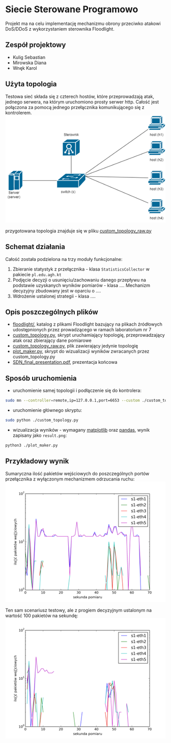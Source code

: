 
# Siecie Sterowane Programowo

Projekt ma na celu implementację mechanizmu obrony przeciwko atakowi DoS/DDoS z wykorzystaniem sterownika Floodlight.

## Zespół projektowy
* Kulig Sebastian
* Mirowska Diana
* Wnęk Karol


## Użyta topologia
Testowa sieć składa się z czterech hostów, które przeprowadzają atak, jednego serwera, na którym uruchomiono prosty serwer http. Całość jest połączona za pomocą jednego przełącznika komunikującego się z kontrolerem.
![topologia](./images/topo.png)

przygotowana topologia  znajduje się w pliku [custom_topology_raw.py](https://github.com/SebastianKulig/SDN/blob/main/custom_topology_raw.py)

## Schemat działania

Całość została podzielona na trzy moduły funkcjonalne:
1. Zbieranie statystyk z przełącznika - klasa `StatisticsCollector` w pakiecie `pl.edu.agh.kt`
2. Podjęcie decyzji o usunięciu/zachowaniu danego przepływu na podstawie uzyskanych wyników pomiarów - klasa .... Mechanizm decyzyjny zbudowany jest w oparciu o ....
3. Wdrożenie ustalonej strategii - klasa .... 

## Opis poszczególnych plików
* [floodlight/](https://github.com/SebastianKulig/SDN/tree/main/floodlight), katalog z plikami Floodlight bazujący na plikach źródłowych udostępnionych przez prowadzącego w ramach laboratorium nr 7
* [custom_topology.py](https://github.com/SebastianKulig/SDN/blob/main/custom_topology.py), skrypt uruchamiający topologię, przeprowadzający atak oraz zbierający dane pomiarowe
* [custom_topology_raw.py](https://github.com/SebastianKulig/SDN/blob/main/custom_topology_raw.py), plik zawierający jedynie topologię
* [plot_maker.py](https://github.com/SebastianKulig/SDN/blob/main/plot_maker.py), skrypt do wizualizacji wyników zwracanych przez custom_topology.py
* [SDN_final_presentation.pdf](https://github.com/SebastianKulig/SDN/blob/main/SDN_final_presentation.pdf), prezentacja końcowa 

## Sposób uruchomienia
* uruchomienie samej topologii i podłączenie się do kontrolera:
```bash
sudo mn --controller=remote,ip=127.0.0.1,port=6653 --custom ./custom_topology_raw.py --topo=custom
```
* uruchomienie głównego skryptu:
```bash
sudo python ./custom_topology.py
```
* wizualizacja wyników - wymagany [matplotlib](https://matplotlib.org) oraz [pandas](https://pandas.pydata.org), wynik zapisany jako `result.png`:
```bash
python3 ./plot_maker.py
```

## Przykładowy wynik
Sumaryczna ilość pakietów wejściowych do poszczególnych portów przełącznika z wyłączonym mechanizmem odrzucania ruchu:
![no_discarding](./images/attack.png)

Ten sam scenariusz testowy, ale z progiem decyzyjnym ustalonym na wartość 100 pakietów na sekundę:
![no_discarding](./images/attack2.png)


